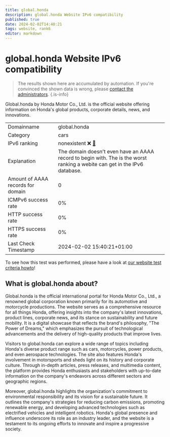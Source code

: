 ```yaml
---
title: global.honda
description: global.honda Website IPv6 compatibility
published: true
date: 2024-02-02T14:40:21
tags: website, rank6
editor: markdown
---
```


# global.honda Website IPv6 compatibility

> The results shown here are accumulated by automation. If you're convinced the shown data is wrong, please [contact the administrators](/howto/chat). 
{.is-info}

Global.honda by Honda Motor Co., Ltd. is the official website offering information on Honda's global products, corporate details, news, and innovations.


|   |   |
| - | - |
| Domainname | global.honda
| Category | cars |
| IPv6 ranking | nonexistent :x: [🔗](/howto/ranking) |
| Explanation | The domain doesn't even have an AAAA record to begin with. The is the worst ranking a webite can get in the IPv6 database. |
| Amount of AAAA records for domain | 0 |
| ICMPv6 success rate | 0%|
| HTTP success rate | 0% |
| HTTPS success rate | 0% |
| Last Check Timestamp | 2024-02-02 15:40:21+01:00 |

To see how this test was performed, please have a look at [our website test criteria howto](/howto/testcriteria/website)!


## What is global.honda about?
Global.honda is the official international portal for Honda Motor Co., Ltd., a renowned global corporation known primarily for its automotive and motorcycle productions. The website serves as a comprehensive resource for all things Honda, offering insights into the company's latest innovations, product lines, corporate news, and its stance on sustainability and future mobility. It is a digital showcase that reflects the brand's philosophy, "The Power of Dreams," which emphasizes the pursuit of technological advancements and the delivery of high-quality products that improve lives.

Visitors to global.honda can explore a wide range of topics including Honda's diverse product range such as cars, motorcycles, power products, and even aerospace technologies. The site also features Honda's involvement in motorsports and sheds light on its history and corporate culture. Through in-depth articles, press releases, and multimedia content, the platform provides Honda enthusiasts and stakeholders with up-to-date information on the company's endeavors across different sectors and geographic regions.

Moreover, global.honda highlights the organization's commitment to environmental responsibility and its vision for a sustainable future. It outlines the company's strategies for reducing carbon emissions, promoting renewable energy, and developing advanced technologies such as electrified vehicles and intelligent robotics. Honda's global presence and influence underscore its role as an industry leader, and the website is a testament to its ongoing efforts to innovate and inspire a progressive society.


